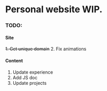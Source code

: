 # Personal website WIP.

### TODO:
#### Site
~~1. Get unique domain~~
2. Fix animations
#### Content
1. Update experience
2. Add JS doc
3. Update projects
